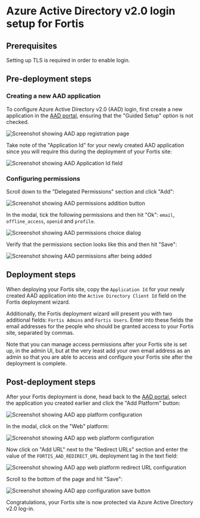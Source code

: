 # Azure Active Directory v2.0 login setup for Fortis

## Prerequisites

Setting up TLS is required in order to enable login.

## Pre-deployment steps

### Creating a new AAD application

To configure Azure Active Directory v2.0 (AAD) login, first create a new
application in the [AAD portal](https://apps.dev.microsoft.com/portal/register-app),
ensuring that the "Guided Setup" option is not checked.

![Screenshot showing AAD app registration page](https://user-images.githubusercontent.com/1086421/35748155-04a67f28-081b-11e8-8570-ba730faf6822.png)

Take note of the "Application Id" for your newly created AAD application since
you will require this during the deployment of your Fortis site:

![Screenshot showing AAD Application Id field](https://user-images.githubusercontent.com/1086421/35748987-fb611736-081d-11e8-9c92-b270516160ec.png)

### Configuring permissions

Scroll down to the "Delegated Permissions" section and click "Add":

![Screenshot showing AAD permissions addition button](https://user-images.githubusercontent.com/1086421/35750708-e8233f18-0823-11e8-97c4-850d45cbf152.png)

In the modal, tick the following permissions and then hit "Ok": `email`,
`offline_access`, `openid` and `profile`.

![Screenshot showing AAD permissions choice dialog](https://user-images.githubusercontent.com/1086421/35750713-eb3f1686-0823-11e8-80c4-6911d9cb671b.png)

Verify that the permissions section looks like this and then hit "Save":

![Screenshot showing AAD permissions after being added](https://user-images.githubusercontent.com/1086421/35750716-edaf019c-0823-11e8-8cea-1802a676fb95.png)

## Deployment steps

When deploying your Fortis site, copy the `Application Id` for your newly
created AAD application into the `Active Directory Client Id` field on the
Fortis deployment wizard.

Additionally, the Fortis deployment wizard will present you with two additional
fields: `Fortis Admins` and `Fortis Users`. Enter into these fields the email
addresses for the people who should be granted access to your Fortis site,
separated by commas.

Note that you can manage access permissions after your Fortis site is set up,
in the admin UI, but at the very least add your own email address as an admin
so that you are able to access and configure your Fortis site after the
deployment is complete.

## Post-deployment steps

After your Fortis deployment is done, head back to the [AAD portal](https://apps.dev.microsoft.com/#/appList),
select the application you created earlier and click the "Add Platform" button:

![Screenshot showing AAD app platform configuration](https://user-images.githubusercontent.com/1086421/35748204-2ea71e04-081b-11e8-998b-c62b6bfbe6f7.png)

In the modal, click on the "Web" platform:

![Screenshot showing AAD app web platform configuration](https://user-images.githubusercontent.com/1086421/35748271-77d03444-081b-11e8-99d1-346322037a1d.png)

Now click on "Add URL" next to the "Redirect URLs" section and enter the value
of the `FORTIS_AAD_REDIRECT_URL` deployment tag in the text field:

![Screenshot showing AAD app web platform redirect URL configuration](https://user-images.githubusercontent.com/1086421/35748374-d7df60a8-081b-11e8-960d-0416a1476f61.png)

Scroll to the bottom of the page and hit "Save":

![Screenshot showing AAD app configuration save button](https://user-images.githubusercontent.com/1086421/35748614-9cbabc60-081c-11e8-805d-458f77fe29da.png)

Congratulations, your Fortis site is now protected via Azure Active Directory
v2.0 log-in.
